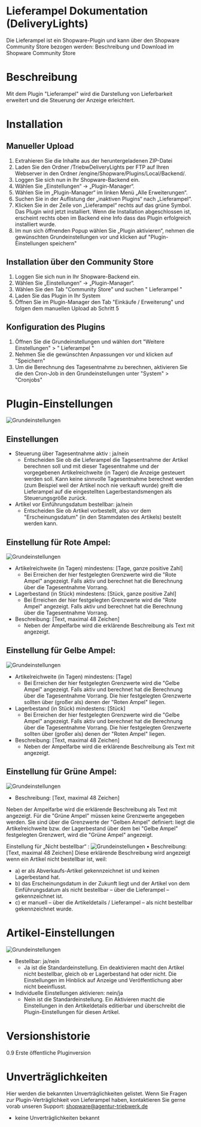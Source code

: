 Lieferampel Dokumentation (DeliveryLights)
==================

Die Lieferampel ist ein Shopware-Plugin und kann über den Shopware Community Store bezogen werden: 
Beschreibung und Download im Shopware Community Store

# Beschreibung
Mit dem Plugin "Lieferampel" wird die Darstellung von Lieferbarkeit erweitert und die Steuerung der Anzeige erleichtert.


# Installation
## Manueller Upload
1. Extrahieren Sie die Inhalte aus der heruntergeladenen ZIP-Datei
2. Laden Sie den Ordner /TriebwDeliveryLights per FTP auf Ihren Webserver in den Ordner /engine/Shopware/Plugins/Local/Backend/.
3. Loggen Sie sich nun in Ihr Shopware-Backend ein.
4. Wählen Sie „Einstellungen“ -> „Plugin-Manager“.
5. Wählen Sie im „Plugin-Manager“ im linken Menü „Alle Erweiterungen“.
6. Suchen Sie in der Auflistung der „inaktiven Plugins“ nach „Lieferampel“.
7. Klicken Sie in der Zeile von „Lieferampel“ rechts auf das grüne Symbol. Das Plugin wird jetzt installiert. Wenn die Installation abgeschlossen ist, erscheint rechts oben im Backend eine Info dass das Plugin erfolgreich installiert wurde.
8. Im nun sich öffnenden Popup wählen Sie „Plugin aktivieren“, nehmen die gewünschten Grundeinstellungen vor und klicken auf "Plugin-Einstellungen speichern"


## Installation über den Community Store
1. Loggen Sie sich nun in Ihr Shopware-Backend ein.
2. Wählen Sie „Einstellungen“ -> „Plugin-Manager“.
3. Wählen Sie den Tab "Community Store" und suchen " Lieferampel "
4. Laden Sie das Plugin in Ihr System
5. Öffnen Sie im Plugin-Manager den Tab "Einkäufe / Erweiterung" und folgen dem manuellen Upload ab Schritt 5


## Konfiguration des Plugins
1. Öffnen Sie die Grundeinstellungen und wählen dort "Weitere Einstellungen" > " Lieferampel "
2. Nehmen Sie die gewünschten Anpassungen vor und klicken auf "Speichern"
3. Um die Berechnung des Tagesentnahme zu berechnen, aktivieren Sie die den Cron-Job in den Grundeinstellungen unter "System" > "Cronjobs"


# Plugin-Einstellungen
![Grundeinstellungen](http://doku.agentur-triebwerk-shop.de/deliverylights/artikeleinstellungen_2.png)
## Einstellungen
* Steuerung über Tagesentnahme aktiv : ja/nein
  * Entscheiden Sie ob die Lieferampel die Tagesentnahme der Artikel berechnen soll und mit dieser Tagesentnahme und der vorgegebenen Artikelreichweite (in Tagen) die Anzeige gesteuert werden soll. Kann keine sinnvolle Tagesentnahme berechnet werden (zum Beispiel weil der Artikel noch nie verkauft wurde) greift die Lieferampel auf die eingestellten Lagerbestandsmengen als Steuerungsgröße zurück.
* Artikel vor Einführungsdatum bestellbar: ja/nein
  * Entscheiden Sie ob Artikel vorbestellt, also vor dem "Erscheinungsdatum" (in den Stammdaten des Artikels) bestellt werden kann.


## Einstellung für Rote Ampel: 
![Grundeinstellungen](http://doku.agentur-triebwerk-shop.de/deliverylights/status_rot.png)
* Artikelreichweite (in Tagen) mindestens: [Tage, ganze positive Zahl]
  * Bei Erreichen der hier festgelegten Grenzwerte wird die "Rote Ampel" angezeigt. Falls aktiv und berechnet hat die Berechnung über die Tagesentnahme Vorrang.
* Lagerbestand (in Stück) mindestens: [Stück, ganze positive Zahl]
  * Bei Erreichen der hier festgelegten Grenzwerte wird die "Rote Ampel" angezeigt. Falls aktiv und berechnet hat die Berechnung über die Tagesentnahme Vorrang.
* Beschreibung: [Text, maximal 48 Zeichen]
  * Neben der Ampelfarbe wird die erklärende Beschreibung als Text mit angezeigt.

## Einstellung für Gelbe Ampel:
![Grundeinstellungen](http://doku.agentur-triebwerk-shop.de/deliverylights/status_gelb.png)
* Artikelreichweite (in Tagen) mindestens: [Tage]
  * Bei Erreichen der hier festgelegten Grenzwerte wird die "Gelbe Ampel" angezeigt. Falls aktiv und berechnet hat die Berechnung über die Tagesentnahme Vorrang. Die hier festgelegten Grenzwerte sollten über (großer als) denen der "Roten Ampel" liegen.
* Lagerbestand (in Stück) mindestens: [Stück]
  * Bei Erreichen der hier festgelegten Grenzwerte wird die "Gelbe Ampel" angezeigt. Falls aktiv und berechnet hat die Berechnung über die Tagesentnahme Vorrang. Die hier festgelegten Grenzwerte sollten über (großer als) denen der "Roten Ampel" liegen.
* Beschreibung: [Text, maximal 48 Zeichen]
  * Neben der Ampelfarbe wird die erklärende Beschreibung als Text mit angezeigt.

## Einstellung für Grüne Ampel:
![Grundeinstellungen](http://doku.agentur-triebwerk-shop.de/deliverylights/status_gruen.png)
* Beschreibung: [Text, maximal 48 Zeichen]

Neben der Ampelfarbe wird die erklärende Beschreibung als Text mit angezeigt. Für die "Grüne Ampel" müssen keine Grenzwerte angegeben werden. Sie sind über die Grenzwerte der "Gelben Ampel" definiert: liegt die Artikelreichweite bzw. der Lagerbestand über dem bei "Gelbe Ampel" festgelegten Grenzwert, wird die "Grüne Ampel" angezeigt. 

Einstellung für „Nicht bestellbar“ :
![Grundeinstellungen](http://doku.agentur-triebwerk-shop.de/deliverylights/status_schwarz.png)
•	Beschreibung: [Text, maximal 48 Zeichen]
Diese erklärende Beschreibung wird angezeigt wenn ein Artikel nicht bestellbar ist, weil:
  * a) er als Abverkaufs-Artikel gekennzeichnet ist und keinen Lagerbestand hat.
  * b) das Erscheinungsdatum in der Zukunft liegt und der Artikel von dem Einführungsdatum als nicht bestellbar – über die Lieferampel –  gekennzeichnet ist.
  * c) er manuell – über die Artikeldetails / Lieferampel – als nicht bestellbar gekennzeichnet wurde.

# Artikel-Einstellungen
![Grundeinstellungen](http://doku.agentur-triebwerk-shop.de/deliverylights/artikeleinstellungen_2.png)
* Bestellbar: ja/nein
  * Ja ist die Standardeinstellung. Ein deaktivieren macht den Artikel nicht bestellbar, gleich ob er Lagerbestand hat oder nicht. Die Einstellungen im Hinblick auf Anzeige und Veröffentlichung aber nicht beeinflusst. 
* Individuelle Einstellungen aktivieren: nein/ja
  * Nein ist die Standardeinstellung. Ein Aktivieren macht die Einstellungen in den Artikeldetails editierbar und überschreibt die Plugin-Einstellungen für diesen Artikel.

# Versionshistorie
0.9 Erste öffentliche Pluginversion

# Unverträglichkeiten
Hier werden die bekannten Unverträglichkeiten gelistet.
Wenn Sie Fragen zur Plugin-Verträglichkeit von Lieferampel haben, kontaktieren Sie gerne vorab unseren Support: shopware@agentur-triebwerk.de
- keine Unverträglichkeiten bekannt
 


